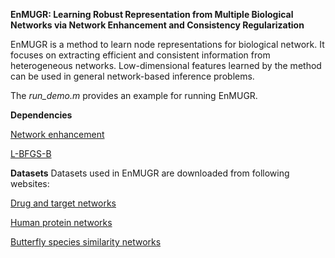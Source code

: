 **EnMUGR: Learning Robust Representation from Multiple Biological Networks via Network Enhancement and Consistency Regularization**

EnMUGR is a method to learn node representations for biological network. It focuses on extracting efficient and consistent information from heterogeneous networks. Low-dimensional features learned by the method can be used in general network-based inference problems.

The _run_demo.m_ provides an example for running EnMUGR.

**Dependencies**

[Network enhancement](http://snap.stanford.edu/ne/)

[L-BFGS-B](https://www.mathworks.com/matlabcentral/fileexchange/35104-lbfgsb--l-bfgs-b--mex-wrapper)

**Datasets**
Datasets used in EnMUGR are downloaded from following websites:

[Drug and target networks](https://github.com/luoyunan/DTINet)

[Human protein networks](http://cb.csail.mit.edu/cb/mashup/)

[Butterfly species similarity networks](http://snap.stanford.edu/ne/)
